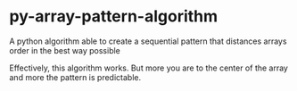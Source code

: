 # py-array-pattern-algorithm
A python algorithm able to create a sequential pattern that distances arrays order in the best way possible

Effectively, this algorithm works. But more you are to the center of the array and more the pattern is predictable.
